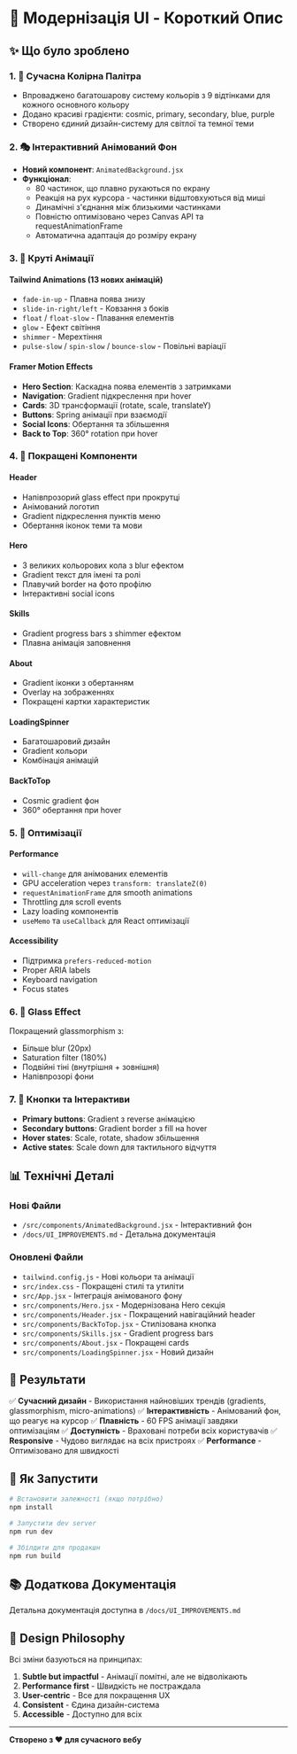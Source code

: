 # 🎨 Модернізація UI - Короткий Опис

## ✨ Що було зроблено

### 1. 🌈 Сучасна Колірна Палітра
- Впроваджено багатошарову систему кольорів з 9 відтінками для кожного основного кольору
- Додано красиві градієнти: cosmic, primary, secondary, blue, purple
- Створено єдиний дизайн-систему для світлої та темної теми

### 2. 🎭 Інтерактивний Анімований Фон
- **Новий компонент**: `AnimatedBackground.jsx`
- **Функціонал**:
  - 80 частинок, що плавно рухаються по екрану
  - Реакція на рух курсора - частинки відштовхуються від миші
  - Динамічні з'єднання між близькими частинками
  - Повністю оптимізовано через Canvas API та requestAnimationFrame
  - Автоматична адаптація до розміру екрану

### 3. 💫 Круті Анімації

#### Tailwind Animations (13 нових анімацій)
- `fade-in-up` - Плавна поява знизу
- `slide-in-right/left` - Ковзання з боків
- `float` / `float-slow` - Плавання елементів
- `glow` - Ефект світіння
- `shimmer` - Мерехтіння
- `pulse-slow` / `spin-slow` / `bounce-slow` - Повільні варіації

#### Framer Motion Effects
- **Hero Section**: Каскадна поява елементів з затримками
- **Navigation**: Gradient підкреслення при hover
- **Cards**: 3D трансформації (rotate, scale, translateY)
- **Buttons**: Spring анімації при взаємодії
- **Social Icons**: Обертання та збільшення
- **Back to Top**: 360° rotation при hover

### 4. 🎯 Покращені Компоненти

#### Header
- Напівпрозорий glass effect при прокрутці
- Анімований логотип
- Gradient підкреслення пунктів меню
- Обертання іконок теми та мови

#### Hero
- 3 великих кольорових кола з blur ефектом
- Gradient текст для імені та ролі
- Плавучий border на фото профілю
- Інтерактивні social icons

#### Skills
- Gradient progress bars з shimmer ефектом
- Плавна анімація заповнення

#### About
- Gradient іконки з обертанням
- Overlay на зображеннях
- Покращені картки характеристик

#### LoadingSpinner
- Багатошаровий дизайн
- Gradient кольори
- Комбінація анімацій

#### BackToTop
- Cosmic gradient фон
- 360° обертання при hover

### 5. 🚀 Оптимізації

#### Performance
- `will-change` для анімованих елементів
- GPU acceleration через `transform: translateZ(0)`
- `requestAnimationFrame` для smooth animations
- Throttling для scroll events
- Lazy loading компонентів
- `useMemo` та `useCallback` для React оптимізації

#### Accessibility
- Підтримка `prefers-reduced-motion`
- Proper ARIA labels
- Keyboard navigation
- Focus states

### 6. 🎨 Glass Effect
Покращений glassmorphism з:
- Більше blur (20px)
- Saturation filter (180%)
- Подвійні тіні (внутрішня + зовнішня)
- Напівпрозорі фони

### 7. 🎪 Кнопки та Інтерактиви
- **Primary buttons**: Gradient з reverse анімацією
- **Secondary buttons**: Gradient border з fill на hover
- **Hover states**: Scale, rotate, shadow збільшення
- **Active states**: Scale down для тактильного відчуття

## 📊 Технічні Деталі

### Нові Файли
- `/src/components/AnimatedBackground.jsx` - Інтерактивний фон
- `/docs/UI_IMPROVEMENTS.md` - Детальна документація

### Оновлені Файли
- `tailwind.config.js` - Нові кольори та анімації
- `src/index.css` - Покращені стилі та утиліти
- `src/App.jsx` - Інтеграція анімованого фону
- `src/components/Hero.jsx` - Модернізована Hero секція
- `src/components/Header.jsx` - Покращений навігаційний header
- `src/components/BackToTop.jsx` - Стилізована кнопка
- `src/components/Skills.jsx` - Gradient progress bars
- `src/components/About.jsx` - Покращені cards
- `src/components/LoadingSpinner.jsx` - Новий дизайн

## 🎯 Результати

✅ **Сучасний дизайн** - Використання найновіших трендів (gradients, glassmorphism, micro-animations)
✅ **Інтерактивність** - Анімований фон, що реагує на курсор
✅ **Плавність** - 60 FPS анімації завдяки оптимізаціям
✅ **Доступність** - Враховані потреби всіх користувачів
✅ **Responsive** - Чудово виглядає на всіх пристроях
✅ **Performance** - Оптимізовано для швидкості

## 🚀 Як Запустити

```bash
# Встановити залежності (якщо потрібно)
npm install

# Запустити dev server
npm run dev

# Збілдити для продакшн
npm run build
```

## 📚 Додаткова Документація

Детальна документація доступна в `/docs/UI_IMPROVEMENTS.md`

## 🎨 Design Philosophy

Всі зміни базуються на принципах:
1. **Subtle but impactful** - Анімації помітні, але не відволікають
2. **Performance first** - Швидкість не постраждала
3. **User-centric** - Все для покращення UX
4. **Consistent** - Єдина дизайн-система
5. **Accessible** - Доступно для всіх

---

**Створено з ❤️ для сучасного вебу**
